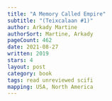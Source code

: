 ```yaml
---
title: "A Memory Called Empire"
subtitle: "(Teixcalaan #1)"
author: Arkady Martine
authorSort: Martine, Arkady
pageCount: 462
date: 2021-08-27
written: 2019
stars: 4
layout: post
category: book
tags: read unreviewed scifi
mapping: USA, North America
---
```


